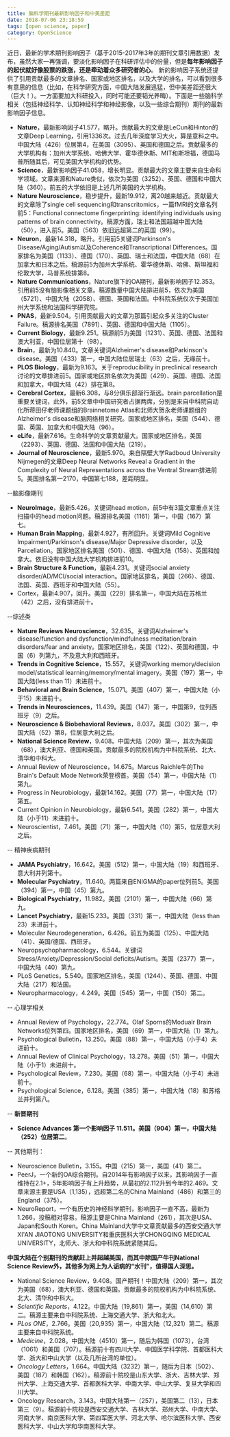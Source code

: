 ```yaml
---
title: 脑科学期刊最新影响因子和中美差距
date: 2018-07-06 23:18:59
tags: [open science, paper]
category: OpenScience
---
```

近日，最新的学术期刊影响因子（基于2015-2017年3年的期刊文章引用数据）发布，虽然大家一再强调，要淡化影响因子在科研评估中的份量，但是**每年影响因子的起伏就好像股票的跌涨，还是牵动着众多研究者的心**。
新的影响因子系统还提供了引用贡献最多的文章排名、国家或地区排名，以及大学的排名，可以看到很多有意思的信息（比如，在科学研究方面，中国大陆发展迅猛，但中美差距还很大（巨大！）。一方面要加大科研投入，同时可能还要韬光养晦）。下面是一些脑科学相关（包括神经科学、认知神经科学和神经影像，以及一些综合期刊）期刊的最新影响因子信息。
- **Nature**，最新影响因子41.577，略升。贡献最大的文章是LeCun和Hinton的文章Deep Learning，引用1336次。过去几年深度学习大火，算是意料之中。中国大陆（426）位居第4，在美国（3095）、英国和德国之后。贡献最多的大学机构有：加州大学系统、哈佛大学、霍华德休斯、MIT和斯坦福，德国马普所随其后，可见美国大学机构的优势。
- **Science**，最新影响因子41.058，增长明显。贡献最大的文章主要来自生命科学领域。文章来源和Nature类似，依次为美国（3252）、英国、德国和中国大陆（360）。前五的大学依旧是上述几所美国的大学机构。
- **Nature Neuroscience**，稳步提升，最新19.912，离20越来越近。贡献最大的文章除了single cell sequencing和transcritomics，一篇fMRI的文章名列前5：Functional connectome fingerprinting: identifying individuals using patterns of brain connectivity。稿源方面，瑞士和法国超越中国大陆（50），进入前5。美国（563）依旧远超第二的英国（99）。
- **Neuron**，最新14.318，略升。引用前5关键词Parkinson's Disease/Aging/Autism以及Coherence和Transcriptional Differences。国家排名为美国（1133）、德国（170）、英国、瑞士和法国，中国大陆（68）在加拿大和日本之后。稿源前5为加州大学系统、霍华德休斯、哈佛、斯坦福和伦敦大学，马普系统排第8。
- **Nature Communications**，Nature旗下的OA期刊，最新影响因子12.353。引用前5没有脑影像相关文章。稿源数量中国大陆排进前5，依次为美国（5721）、中国大陆（2058）、德国、英国和法国。中科院系统仅次于美国加州大学系统和法国科学研究院。
- **PNAS**，最新9.504。引用贡献最大的文章为那篇引起众多关注的Cluster Failure。稿源排名美国（7891）、英国、德国和中国大陆（1105）。
- **Current Biology**，最新9.251。稿源前5为美国（1231）、英国、德国、法国和澳大利亚，中国位居第十（98）。
- **Brain**，最新为10.840。文章关键词Alzheimer's disease和Parkinson's disease。美国（433）第一，中国大陆位居瑞士（63）之后，无缘前十。
- **PLOS Biology**，最新为9.163。关于reproducibility in preclinical research讨论的文章排进前5。国家或地区排名依次为美国（429）、英国、德国、法国和加拿大，中国大陆（42）排在第8。
- **Cerebral Cortex**，最新6.308，与8分俱乐部渐行渐远。brain parcellation是重要关键词，此外，前5文章中中国研究者占据两席，分别是来自中科院自动化所蒋田仔老师课题组的Brainnetome Atlas和北师大贺永老师课题组的Alzheimer's disease和脑网络相关研究。国家或地区排名，美国（544）、德国、英国、加拿大和中国大陆（96）。
- **eLife**，最新7.616。生命科学的文章贡献最大。国家或地区排名，美国（2293）、英国、德国、法国和中国大陆（219）。
- **Journal of Neuroscience**，最新5.970。来自隔壁大学Radboud University Nijmegen的文章Deep Neural Networks Reveal a Gradient in the Complexity of Neural Representations across the Ventral Stream排进前5。美国排名第一2170，中国第七188，差距明显。

--脑影像期刊
- **NeuroImage**，最新5.426。关键词head motion，前5中有3篇文章重点关注扫描中的head motion问题。稿源排名美国（1161）第一，中国（167）第七。
- **Human Brain Mapping**，最新4.927，有所回升。关键词Mild Cognitive Impairment/Parkinson's disease/Major Depressive disorder，以及Parcellation。国家地区排名美国（501）、德国、中国大陆（158）、英国和加拿大。依旧没有中国大陆大学机构排进前10。
- **Brain Structure & Function**，最新4.231。关键词social anxiety disorder/AD/MCI/social interaction。国家地区排名，美国（266）、德国、法国、英国、西班牙和中国大陆（55）。
- Cortex，最新4.907，回升。美国（229）排名第一，中国大陆在苏格兰（42）之后，没有排进前十。

--综述类
- **Nature Reviews Neuroscience**，32.635。关键词Alzheimer's disease/function and dysfunction/mindfulness meditation/brain disorders/fear and anxiety。国家地区排名，美国（122）、英国和德国，中国（6）列第九，不及意大利和西班牙。
- **Trends in Cognitive Science**，15.557。关键词working memory/decision model/statistical learning/memory/mental imagery。美国（197）第一，中国大陆(less than 11）未进前十。
- **Behavioral and Brain Science**，15.071。美国（407）第一，中国大陆（小于15）未进前十。
- **Trends in Neurosciences**，11.439。美国（147）第一，中国第9，位列西班牙（9）之后。
- **Neuroscience & Biobehavioral Reviews**，8.037。美国（302）第一，中国大陆（52）第8，位居意大利之后。
- **National Science Review**，9.408。中国大陆（209）第一，其次为美国（68），澳大利亚、德国和英国。贡献最多的院校机构为中科院系统、北大、清华和中科大。
- Annual Review of Neuroscience，14.675。Marcus Raichle牛的The Brain's Default Mode Network荣登榜首。美国（54）第一，中国大陆（1）第九。
- Progress in Neurobiology，最新14.162。美国（77）第一，中国大陆（17）第五。
- Current Opinion in Neurobiology，最新6.541。美国（282）第一，中国大陆（小于11）未进前十。
- Neuroscientist，7.461。美国（71）第一，中国大陆（10）第5，位居意大利之后。

-- 精神疾病期刊
- **JAMA Psychiatry**，16.642。美国（512）第一，中国大陆（19）和西班牙、意大利并列第十。
- **Molecular Psychiatry**，11.640。两篇来自ENIGMA的paper位列前5。美国（394）第一，中国（45）第九。
- **Biological Psychiatry**，11.982。美国（2101）第一，中国大陆（66）第九。
- **Lancet Psychiatry**，最新15.233。美国（331）第一，中国大陆（less than 23）未进前十。
- Molecular Neurodegeneration，6.426。前五为美国（125）、中国大陆（41）、英国/德国、西班牙。
- Neuropsychopharmacology，6.544。关键词Stress/Anxiety/Depression/Social deficits/Autism。美国（2377）第一，中国大陆（40）第九。
- PLoS Genetics，5.540。国家地区排名，美国（1244）、英国、德国、中国大陆（217）和法国。
- Neuropharmacology，4.249。美国（545）第一，中国（150）第二。

-- 心理学相关
- Annual Review of Psychology，22.774。Olaf Sporns的Modualr Brain Networks位列第四。国家地区排名，美国（69）第一，中国大陆（1）第九。
- Psychological Bulletin，13.250。美国（88）第一，中国大陆（小于4）未进前十。
- Annual Review of Clinical Psychology，13.278。美国（51）第一，中国大陆（小于1）未进前十。
- Psychological Review，7.230。美国（68）第一，中国大陆（小于4）未进前十。
- Psychological Science，6.128。美国（385）第一，中国大陆（18）和苏格兰并列第八。

-- **新晋期刊**
- **Science Advances 第一个影响因子 11.511。美国（904）第一，中国大陆（252）位居第二**。

-- 其他期刊：
- Neuroscience Bulletin，3.155。中国（215）第一，美国（41）第二。
- PeerJ，一个新的OA综合期刊。自2014年有影响因子以来，其影响因子一直维持在2.1+，5年影响因子有上升趋势，从最初的2.112升到今年的2.469。文章来源主要是USA（1,135），远超第二名的China Mainland（486）和第三的England（375）。
- NeuroReport，一个有历史的神经科学期刊，影响因子一直不高，最新为1.266，投稿相对容易。稿源主要是China Mainland（261），其次是USA、Japan和South Koren。China Mainland大学中文章贡献最多的西安交通大学XI'AN JIAOTONG UNIVERSITY和重庆医科大学CHONGQING MEDICAL UNIVERSITY，北师大、浙大和中科院系统紧随其后。

**中国大陆在个别期刊的贡献赶上并超越美国，而其中除国产牛刊National Science Review外，其他多为网上为人诟病的“水刊”，值得国人深思。**
- National Science Review，9.408。国产期刊！中国大陆（209）第一，其次为美国（68），澳大利亚、德国和英国。贡献最多的院校机构为中科院系统、北大、清华和中科大。
- *Scientific Reports*，4.122。中国大陆（19,861）第一，美国（14,610）第二。稿源主要来自中科院系统、上海交通大学、浙大和北大。
- *PLos ONE*，2.766。美国（20,935）第一，中国大陆（12,321）第二。稿源主要来自中科院系统。
- *Medicine*，2.028。中国大陆（4510）第一，随后为韩国（1073），台湾（1061）和美国（707）。稿源前十有四川大学、中国医学科学院、首都医科大学、浙大和中山大学（以及几所台湾的单位）。
- *Oncology Letters*，1.664。中国大陆（3232）第一，随后为日本（502）、美国（187）和韩国（162）。稿源前十院校是山东大学、浙大、吉林大学、郑州大学、上海交通大学、首都医科大学、中南大学、中山大学、复旦大学和四川大学。
- Oncology Research，3.143。中国大陆第一（257），美国第二（13），日本第三（9）。稿源前十院校是西安交通大学、吉林大学、郑州大学、中南大学、河南大学、南京医科大学、第四军医大学、河北大学、哈尔滨医科大学、西安医科大学、中山大学和华南医科大学。